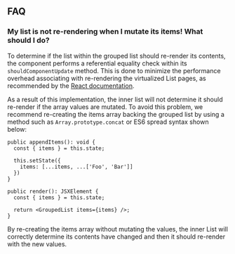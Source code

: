 ## FAQ

### My list is not re-rendering when I mutate its items! What should I do?

To determine if the list within the grouped list should re-render its contents, the component performs a referential equality check within its `shouldComponentUpdate` method.
This is done to minimize the performance overhead associating with re-rendering the virtualized List pages, as recommended by the [React documentation](https://reactjs.org/docs/optimizing-performance.html#the-power-of-not-mutating-data).

As a result of this implementation, the inner list will not determine it should re-render if the array values are mutated.
To avoid this problem, we recommend re-creating the items array backing the grouped list by using a method such as `Array.prototype.concat` or ES6 spread syntax shown below:

```tsx
public appendItems(): void {
  const { items } = this.state;

  this.setState({
    items: [...items, ...['Foo', 'Bar']]
  })
}

public render(): JSXElement {
  const { items } = this.state;

  return <GroupedList items={items} />;
}
```

By re-creating the items array without mutating the values, the inner List will correctly determine its contents have changed and then it should re-render with the new values.
